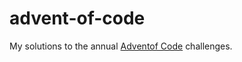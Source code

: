 # advent-of-code

My solutions to the annual [Adventof Code](https://adventofcode.com/) challenges.
